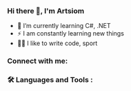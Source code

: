 ### Hi there 👋, I'm Artsiom

- 💪 I’m currently learning C#, .NET
- ⚡ I am constantly learning new things
- 🤹🏽  I like to write code, sport

### Connect with me:

### :hammer_and_wrench: Languages and Tools :

  
[linkedin]: artsiom-kirpaniou-b279961a9/